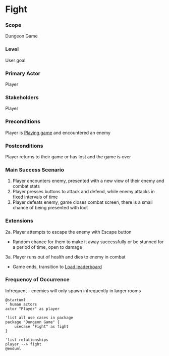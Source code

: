 # Fight

### Scope

Dungeon Game

### Level

User goal

### Primary Actor

Player

### Stakeholders

Player

### Preconditions

Player is [Playing game](play-game.md) and encountered an enemy

### Postconditions

Player returns to their game or has lost and the game is over

### Main Success Scenario

1. Player encounters enemy, presented with a new view of their enemy and combat stats
2. Player presses buttons to attack and defend, while enemy attacks in fixed intervals of time
3. Player defeats enemy, game closes combat screen, there is a small chance of being presented with loot

### Extensions

2a. Player attempts to escape the enemy with Escape button
- Random chance for them to make it away successfully or be stunned for a period of time, open to damage

3a. Player runs out of health and dies to enemy in combat
- Game ends, transition to [Load leaderboard](load-leaderboard.md)

### Frequency of Occurrence

Infrequent - enemies will only spawn infrequently in larger rooms

```plantuml
@startuml
' human actors
actor "Player" as player

'list all use cases in package
package "Dungeon Game" {
    usecase "Fight" as fight
}

'list relationships
player --> fight
@enduml
```

